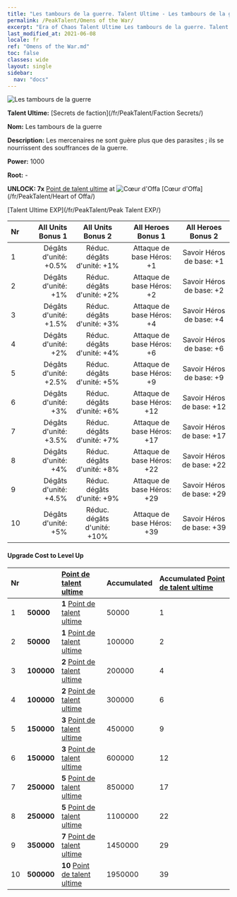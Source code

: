 ```yaml
---
title: "Les tambours de la guerre. Talent Ultime - Les tambours de la guerre"
permalink: /PeakTalent/Omens of the War/
excerpt: "Era of Chaos Talent Ultime Les tambours de la guerre. Talent Ultime Les tambours de la guerre. Les tambours de la guerre"
last_modified_at: 2021-06-08
locale: fr
ref: "Omens of the War.md"
toc: false
classes: wide
layout: single
sidebar:
  nav: "docs"
---
```


  ![Les tambours de la guerre](/images/pt/talent_3012.png)

  **Talent Ultime:** [Secrets de faction](/fr/PeakTalent/Faction Secrets/)

  **Nom:** Les tambours de la guerre

  **Description:** Les mercenaires ne sont guère plus que des parasites ; ils se nourrissent des souffrances de la guerre.

  **Power:** 1000

  **Root:** -

  **UNLOCK: 7x** [Point de talent ultime](/ItemsFR/con_934/) at ![Cœur d'Offa](/images/pt/talent_3008.png) [Cœur d'Offa](/fr/PeakTalent/Heart of Offa/)

  [Talent Ultime EXP](/fr/PeakTalent/Peak Talent EXP/)

  | Nr | All Units Bonus 1 | All Units Bonus 2 | All Heroes Bonus 1 | All Heroes Bonus 2 |
  |:---|--------------:|:-------------:|:-------------:|:-------------:|
  | 1 | Dégâts d'unité: +0.5% | Réduc. dégâts d'unité: +1% | Attaque de base Héros: +1 | Savoir Héros de base: +1 |
  | 2 | Dégâts d'unité: +1% | Réduc. dégâts d'unité: +2% | Attaque de base Héros: +2 | Savoir Héros de base: +2 |
  | 3 | Dégâts d'unité: +1.5% | Réduc. dégâts d'unité: +3% | Attaque de base Héros: +4 | Savoir Héros de base: +4 |
  | 4 | Dégâts d'unité: +2% | Réduc. dégâts d'unité: +4% | Attaque de base Héros: +6 | Savoir Héros de base: +6 |
  | 5 | Dégâts d'unité: +2.5% | Réduc. dégâts d'unité: +5% | Attaque de base Héros: +9 | Savoir Héros de base: +9 |
  | 6 | Dégâts d'unité: +3% | Réduc. dégâts d'unité: +6% | Attaque de base Héros: +12 | Savoir Héros de base: +12 |
  | 7 | Dégâts d'unité: +3.5% | Réduc. dégâts d'unité: +7% | Attaque de base Héros: +17 | Savoir Héros de base: +17 |
  | 8 | Dégâts d'unité: +4% | Réduc. dégâts d'unité: +8% | Attaque de base Héros: +22 | Savoir Héros de base: +22 |
  | 9 | Dégâts d'unité: +4.5% | Réduc. dégâts d'unité: +9% | Attaque de base Héros: +29 | Savoir Héros de base: +29 |
  | 10 | Dégâts d'unité: +5% | Réduc. dégâts d'unité: +10% | Attaque de base Héros: +39 | Savoir Héros de base: +39 |


#### Upgrade Cost to Level Up

  | Nr | <i class="fas fa-coins"/> | [Point de talent ultime](/ItemsFR/con_934/) | Accumulated <i class="fas fa-coins"/> | Accumulated [Point de talent ultime](/ItemsFR/con_934/) |
  |:---|:--------------|:-------------|:-------------|:-------------|
  | 1 | **50000** | **1** [Point de talent ultime](/ItemsFR/con_934/) | 50000 | 1 |
  | 2 | **50000** | **1** [Point de talent ultime](/ItemsFR/con_934/) | 100000 | 2 |
  | 3 | **100000** | **2** [Point de talent ultime](/ItemsFR/con_934/) | 200000 | 4 |
  | 4 | **100000** | **2** [Point de talent ultime](/ItemsFR/con_934/) | 300000 | 6 |
  | 5 | **150000** | **3** [Point de talent ultime](/ItemsFR/con_934/) | 450000 | 9 |
  | 6 | **150000** | **3** [Point de talent ultime](/ItemsFR/con_934/) | 600000 | 12 |
  | 7 | **250000** | **5** [Point de talent ultime](/ItemsFR/con_934/) | 850000 | 17 |
  | 8 | **250000** | **5** [Point de talent ultime](/ItemsFR/con_934/) | 1100000 | 22 |
  | 9 | **350000** | **7** [Point de talent ultime](/ItemsFR/con_934/) | 1450000 | 29 |
  | 10 | **500000** | **10** [Point de talent ultime](/ItemsFR/con_934/) | 1950000 | 39 |
